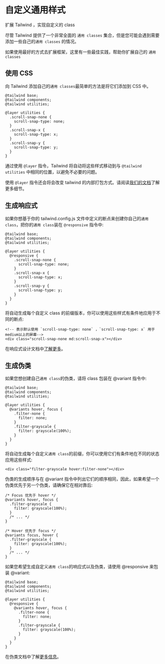 # 自定义通用样式

扩展 Tailwind ，实现自定义的 class

尽管 Tailwind 提供了一个非常全面的 `通用 classes` 集合，但是您可能会遇到需要添加一些自己的`通用 classes` 的情况。

如果使用最好的方式去扩展框架，这里有一些最佳实践，帮助你扩展自己的 `通用 classes`

## 使用 CSS

向 Tailwind 添加自己的`通用 classes`最简单的方法是将它们添加到 CSS 中。

```
@tailwind base;
@tailwind components;
@tailwind utilities;

@layer utilities {
  .scroll-snap-none {
    scroll-snap-type: none;
  }
  .scroll-snap-x {
    scroll-snap-type: x;
  }
  .scroll-snap-y {
    scroll-snap-type: y;
  }
}
```

通过使用 `@layer` 指令，Tailwind 将自动将这些样式移动到与 `@tailwind utilities` 中相同的位置，以避免不必要的问题。

使用 `@layer` 指令还会将会改变 tailwind 的内部打包方式。请阅读[我们的文档](https://tailwindcss.com/docs/controlling-file-size)了解更多细节。

## 生成响应式

如果你想基于你的 tailwind.config.js 文件中定义的断点来创建你自己的`通用 class`，把你的`通用 class`装在 `@responsive` 指令中:

```
@tailwind base;
@tailwind components;
@tailwind utilities;

@layer utilities {
  @responsive {
    .scroll-snap-none {
      scroll-snap-type: none;
    }
    .scroll-snap-x {
      scroll-snap-type: x;
    }
    .scroll-snap-y {
      scroll-snap-type: y;
    }
  }
}
```

将自动生成每个自定义 class 的前缀版本，你可以使用这些样式有条件地应用于不同的断点:

```
<!-- 表示默认使用 `scroll-snap-type: none` ，`scroll-snap-type: x` 用于medium以上的屏幕-->
<div class="scroll-snap-none md:scroll-snap-x"></div>
```

在响应式设计文档中[了解更多](https://tailwindcss.com/docs/responsive-design)。

## 生成伪类

如果您想创建自己`通用 class`的伪类，请将 class 包装在 @variant 指令中:

```
@tailwind base;
@tailwind components;
@tailwind utilities;

@layer utilities {
  @variants hover, focus {
    .filter-none {
      filter: none;
    }
    .filter-grayscale {
      filter: grayscale(100%);
    }
  }
}
```

将自动生成每个自定义`通用 class`的前缀，你可以使用它们有条件地在不同的状态应用这些样式:

```
<div class="filter-grayscale hover:filter-none"></div>
```

伪类的生成顺序与在 @variant 指令中列出它们的顺序相同，因此，如果希望一个伪类优先于另一个伪类，请确保它在相对靠后:

```
/* Focus 优先于 hover */
@variants hover, focus {
  .filter-grayscale {
    filter: grayscale(100%);
  }
  /* ... */
}

/* Hover 优先于 focus */
@variants focus, hover {
  .filter-grayscale {
    filter: grayscale(100%);
  }
  /* ... */
}
```

如果您希望生成自定义`通用 class`的响应式以及伪类，请使用 @responsive 来包装 @variant:

```
@tailwind base;
@tailwind components;
@tailwind utilities;

@layer utilities {
  @responsive {
    @variants hover, focus {
      .filter-none {
        filter: none;
      }
      .filter-grayscale {
        filter: grayscale(100%);
      }
    }
  }
}
```

在伪类文档中了解[更多信息](https://tailwindcss.com/docs/pseudo-class-variants)。
